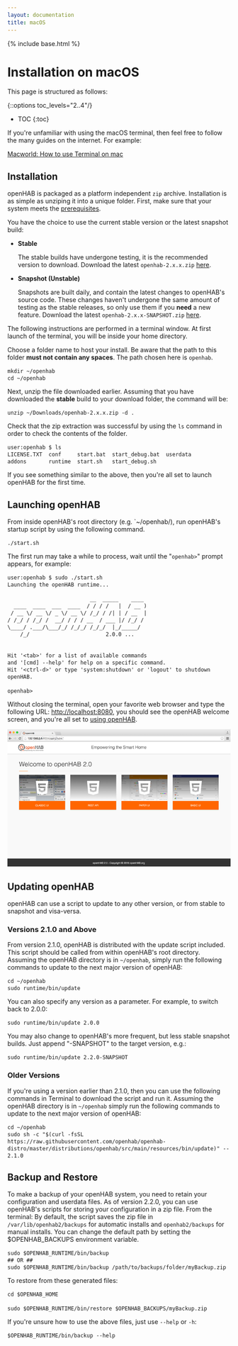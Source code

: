 ```yaml
---
layout: documentation
title: macOS
---
```


{% include base.html %}

# Installation on macOS

This page is structured as follows:

{::options toc_levels="2..4"/}

- TOC
{:toc}

If you're unfamiliar with using the macOS terminal, then feel free to follow the many guides on the internet. For example:

[Macworld: How to use Terminal on mac](https://www.macworld.co.uk/feature/mac-software/how-use-terminal-on-mac-3608274/)

## Installation

openHAB is packaged as a platform independent `zip` archive. Installation is as simple as unziping it into a unique folder.
First, make sure that your system meets the [prerequisites](index.html#prerequisites).

You have the choice to use the current stable version or the latest snapshot build:

-   **Stable**

    The stable builds have undergone testing, it is the recommended version to download.
    Download the latest `openhab-2.x.x.zip` [here](https://www.openhab.org/download/).

-   **Snapshot (Unstable)**

    Snapshots are built daily, and contain the latest changes to openHAB's source code.
    These changes haven't undergone the same amount of testing as the stable releases, so only use them if you **need** a new feature.
    Download the latest `openhab-2.x.x-SNAPSHOT.zip` [here](https://www.openhab.org/download/).

The following instructions are performed in a terminal window. At first launch of the terminal, you will be inside your home directory.

Choose a folder name to host your install. Be aware that the path to this folder **must not contain any spaces**.
The path chosen here is `openhab`.

```shell
mkdir ~/openhab
cd ~/openhab
```

Next, unzip the file downloaded earlier.
Assuming that you have downloaded the **stable** build to your download folder, the command will be:

```shell
unzip ~/Downloads/openhab-2.x.x.zip -d .
```

Check that the zip extraction was successful by using the `ls` command in order to check the contents of the folder.

```shell
user:openhab $ ls
LICENSE.TXT  conf     start.bat  start_debug.bat  userdata
addons       runtime  start.sh   start_debug.sh
```

If you see something similar to the above, then you're all set to launch openHAB for the first time.

## Launching openHAB

From inside openHAB's root directory (e.g. `~/openhab/), run openHAB's startup script by using the following command.

```shell
./start.sh
```

The first run may take a while to process, wait until the "`openhab>`" prompt appears, for example:

```shell_session
user:openhab $ sudo ./start.sh
Launching the openHAB runtime...

                          __  _____    ____
  ____  ____  ___  ____  / / / /   |  / __ )
 / __ \/ __ \/ _ \/ __ \/ /_/ / /| | / __  |
/ /_/ / /_/ /  __/ / / / __  / ___ |/ /_/ /
\____/ .___/\___/_/ /_/_/ /_/_/  |_/_____/
    /_/                        2.0.0 ...


Hit '<tab>' for a list of available commands
and '[cmd] --help' for help on a specific command.
Hit '<ctrl-d>' or type 'system:shutdown' or 'logout' to shutdown openHAB.

openhab>
```

Without closing the terminal, open your favorite web browser and type the following URL: [http://localhost:8080](http://localhost:8080), you should see the openHAB welcome screen, and you're all set to [using openHAB]({{base}}/tutorials/beginner/1sttimesetup.html).

![](images/Accueil_Openhab_2.png)

## Updating openHAB

openHAB can use a script to update to any other version, or from stable to snapshot and visa-versa.

### Versions 2.1.0 and Above

From version 2.1.0, openHAB is distributed with the update script included.
This script should be called from within openHAB's root directory.
Assuming the openHAB directory is in `~/openhab`, simply run the following commands to update to the next major version of openHAB:

```shell
cd ~/openhab
sudo runtime/bin/update
```

You can also specify any version as a parameter. For example, to switch back to 2.0.0:

```shell
sudo runtime/bin/update 2.0.0
```

You may also change to openHAB's more frequent, but less stable snapshot builds.
Just append "-SNAPSHOT" to the target version, e.g.:

```shell
sudo runtime/bin/update 2.2.0-SNAPSHOT
```

### Older Versions

If you're using a version earlier than 2.1.0, then you can use the following commands in Terminal to download the script and run it.
Assuming the openHAB directory is in `~/openhab` simply run the following commands to update to the next major version of openHAB:

```shell
cd ~/openhab
sudo sh -c "$(curl -fsSL https://raw.githubusercontent.com/openhab/openhab-distro/master/distributions/openhab/src/main/resources/bin/update)" -- 2.1.0
```

## Backup and Restore

To make a backup of your openHAB system, you need to retain your configuration and userdata files.
As of version 2.2.0, you can use openHAB's scripts for storing your configuration in a zip file. From the terminal:
By default, the script saves the zip file in `/var/lib/openhab2/backups` for automatic installs and `openhab2/backups` for manual installs.
You can change the default path by setting the $OPENHAB_BACKUPS environment variable.

```shell
sudo $OPENHAB_RUNTIME/bin/backup
## OR ##
sudo $OPENHAB_RUNTIME/bin/backup /path/to/backups/folder/myBackup.zip
```

To restore from these generated files:

```shell
cd $OPENHAB_HOME

sudo $OPENHAB_RUNTIME/bin/restore $OPENHAB_BACKUPS/myBackup.zip
```

If you're unsure how to use the above files, just use `--help` or `-h`:

```shell
$OPENHAB_RUNTIME/bin/backup --help
```
